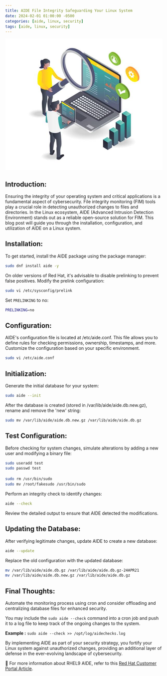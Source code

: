 ```yaml
---
title: AIDE File Integrity Safeguarding Your Linux System
date: 2024-02-01 01:00:00 -0500
categories: [aide, linux, security]
tags: [aide, linux, security]
---
```


![Understanding Git Workflow with Bitbucket](/assets/img/posts/2024/aide_file_integrity/aide_file_integrity.jpg)



## Introduction:

Ensuring the integrity of your operating system and critical applications is a fundamental aspect of cybersecurity. File integrity monitoring (FIM) tools play a crucial role in detecting unauthorized changes to files and directories. In the Linux ecosystem, AIDE (Advanced Intrusion Detection Environment) stands out as a reliable open-source solution for FIM. This blog post will guide you through the installation, configuration, and utilization of AIDE on a Linux system.

## Installation:

To get started, install the AIDE package using the package manager:

```bash
sudo dnf install aide -y
```

On older versions of Red Hat, it's advisable to disable prelinking to prevent false positives. Modify the prelink configuration:

```bash
sudo vi /etc/sysconfig/prelink
```

Set `PRELINKING` to no:

```bash
PRELINKING=no
```

## Configuration:

AIDE's configuration file is located at /etc/aide.conf. This file allows you to define rules for checking permissions, ownership, timestamps, and more. Customize the configuration based on your specific environment.

```bash
sudo vi /etc/aide.conf
```

## Initialization:

Generate the initial database for your system:

```bash
sudo aide --init
```

After the database is created (stored in /var/lib/aide/aide.db.new.gz), rename and remove the 'new' string:

```bash
sudo mv /var/lib/aide/aide.db.new.gz /var/lib/aide/aide.db.gz
```

## Test Configuration:

Before checking for system changes, simulate alterations by adding a new user and modifying a binary file:

```bash
sudo useradd test
sudo passwd test

sudo rm /usr/bin/sudo
sudo mv /root/fakesudo /usr/bin/sudo
```

Perform an integrity check to identify changes:

```bash
aide --check
```

Review the detailed output to ensure that AIDE detected the modifications.


## Updating the Database:

After verifying legitimate changes, update AIDE to create a new database:

```bash
aide --update
```

Replace the old configuration with the updated database:


```bash
mv /var/lib/aide/aide.db.gz /var/lib/aide/aide.db.gz-24APR21
mv /var/lib/aide/aide.db.new.gz /var/lib/aide/aide.db.gz
```

## Final Thoughts:

Automate the monitoring process using cron and consider offloading and centralizing database files for enhanced security.

You may include the `sudo aide --check` command into a cron job and push it to a log file to keep track of the ongoing changes to the system.

**Example :** `sudo aide --check >> /opt/log/aidechecks.log`

By implementing AIDE as part of your security strategy, you fortify your Linux system against unauthorized changes, providing an additional layer of defense in the ever-evolving landscape of cybersecurity.


📝 For more information about RHEL9 AIDE, refer to this [Red Hat Customer Portal Article](https://access.redhat.com/documentation/en-us/red_hat_enterprise_linux/9/html/security_hardening/checking-integrity-with-aide_security-hardening).


